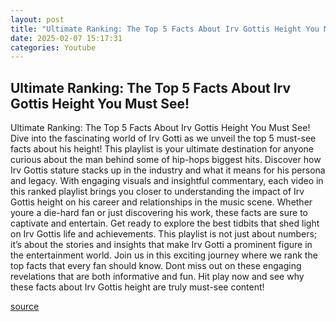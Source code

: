 ```yaml
---
layout: post
title: "Ultimate Ranking: The Top 5 Facts About Irv Gottis Height You Must See!"
date: 2025-02-07 15:17:31
categories: Youtube
---
```


## Ultimate Ranking: The Top 5 Facts About Irv Gottis Height You Must See!

Ultimate Ranking: The Top 5 Facts About Irv Gottis Height You Must See!
Dive into the fascinating world of Irv Gotti as we unveil the top 5 must-see facts about his height! This playlist is your ultimate destination for anyone curious about the man behind some of hip-hops biggest hits. Discover how Irv Gottis stature stacks up in the industry and what it means for his persona and legacy.
With engaging visuals and insightful commentary, each video in this ranked playlist brings you closer to understanding the impact of Irv Gottis height on his career and relationships in the music scene. Whether youre a die-hard fan or just discovering his work, these facts are sure to captivate and entertain.
Get ready to explore the best tidbits that shed light on Irv Gottis life and achievements. This playlist is not just about numbers; it’s about the stories and insights that make Irv Gotti a prominent figure in the entertainment world. 
Join us in this exciting journey where we rank the top facts that every fan should know. Dont miss out on these engaging revelations that are both informative and fun. Hit play now and see why these facts about Irv Gottis height are truly must-see content!

[source](https://www.youtube.com/playlist?list=PL947U8j0XRTwlReVwA2S6rnz26xaiW-lO)